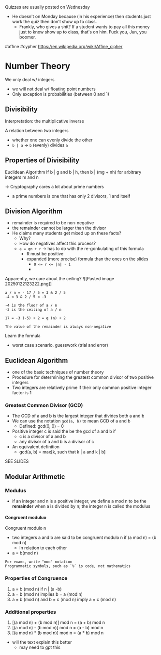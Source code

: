 Quizzes are usually posted on Wednesday
- He doesn't on Monday because (in his experience) then students just work the quiz then don't show up to class.
	- Frankly, who gives a shit? If a student wants to pay all this money just to know show up to class, that's on him. Fuck you, Jun, you boomer.

#affine #cypher
https://en.wikipedia.org/wiki/Affine_cipher
# Number Theory
We only deal w/ integers
- we will not deal w/ floating point numbers
- Only exception is probabilities (between 0 and 1)
## Divisibility
Interpretation: the multiplicative inverse

A relation between two integers
- whether one can evenly divide the other
- `b | a` -> `b` (evenly) divides `a`

## Properties of Divisibility
Euclidean Algorithm
If b | g and b | h, then b | (mg + nh) for arbitrary integers m and n

-> Cryptography cares a lot about prime numbers
- a prime numbers is one that has only 2 divisors, 1 and itself

## Division Algorithm
- remainder is required to be non-negative
- the remainder cannot be larger than the divisor
- He claims many students get mixed up on these facts?
	- Why?
	- How do negatives affect this process?
	- `a = qn + r` -> has to do with the re-gonkulating of this formula
		- R must be positive
		- expanded (more precise) formula than the ones on the slides
			- `0 <= r <= |n| - 1`
			- 

Apparently, we care about the ceiling?
![[Pasted image 20250122123222.png]]

```
a / n = - 17 / 5 = 3 & 2 / 5
-4 < 3 & 2 / 5 < -3

-4 is the floor of a / n
-3 is the ceiling of a / n

17 = -3 (-5) + 2 = q (n) + 2

The value of the remainder is always non-negative
```

Learn the formula
- worst case scenario, guesswork (trial and error)

## Euclidean Algorithm
- one of the basic techniques of number theory
- Procedure for determining the greatest common divisor of two positive integers
- Two integers are relatively prime if their only common positive integer factor is 1

### Greatest Common Divisor (GCD)
- The GCD of a and b is the largest integer that divides both a and b
- We can use the notation `gcd(a, b)` to mean GCD of a and b
	- Defined: gcd(0, 0) = 0
- Positive integer c is said the be the gcd of a and b if
	- c is a divisor of a and b
	- any divisor of a and b is a divisor of c
- An equivalent definition
	- gcd(a, b) = max\[k, such that k | a and k | b]

SEE SLIDES

## Modular Arithmetic
### Modulus
- if an integer and n is a positive integer, we define a mod n to be the **remainder** when a is divided by n; the integer n is called the modulus

#### Congruent moduluo
Congruent modulo n
- two integers a and b are said to be congruent modulo n if (a mod n) = (b mod n)
	- In relation to each other
- a = b(mod n)

```
For exams, write "mod" notation
Programmatic symbols, such as `%` is code, not mathematics
```

### Properties of Congruence
1. a = b (mod n) if n | (a -b)
2. a = b (mod n) implies b = a (mod n)
3. a = b (mod n) and b = c (mod n) imply a = c (mod n)

### Additional properties
1. \[(a mod n) + (b mod n)] mod n = (a + b) mod n
2. \[(a mod n) - (b mod n)] mod n = (a - b) mod n
3. \[(a mod n) * (b mod n)] mod n = (a * b) mod n
- will the text explain this better
	- may need to gpt this










